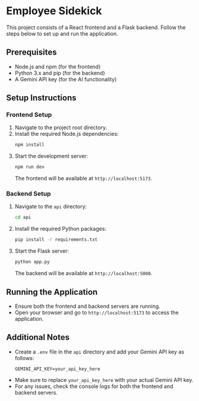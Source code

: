 # Employee Sidekick

This project consists of a React frontend and a Flask backend. Follow the steps below to set up and run the application.

## Prerequisites

- Node.js and npm (for the frontend)
- Python 3.x and pip (for the backend)
- A Gemini API key (for the AI functionality)

## Setup Instructions

### Frontend Setup

1. Navigate to the project root directory.
2. Install the required Node.js dependencies:
   ```bash
   npm install
   ```
3. Start the development server:
   ```bash
   npm run dev
   ```
   The frontend will be available at `http://localhost:5173`.

### Backend Setup

1. Navigate to the `api` directory:
   ```bash
   cd api
   ```
2. Install the required Python packages:
   ```bash
   pip install -r requirements.txt
   ```
3. Start the Flask server:
   ```bash
   python app.py
   ```
   The backend will be available at `http://localhost:5000`.

## Running the Application

- Ensure both the frontend and backend servers are running.
- Open your browser and go to `http://localhost:5173` to access the application.

## Additional Notes

- Create a `.env` file in the `api` directory and add your Gemini API key as follows:
  ```
  GEMINI_API_KEY=your_api_key_here
  ```
- Make sure to replace `your_api_key_here` with your actual Gemini API key.
- For any issues, check the console logs for both the frontend and backend servers. 